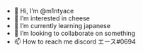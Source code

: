 - 👋 Hi, I’m @m1ntyace
- 👀 I’m interested in cheese
- 🌱 I’m currently learning japanese 
- 💞️ I’m looking to collaborate on something
- 📫 How to reach me discord エース#0694

<!---
m1ntyace/m1ntyace is a ✨ special ✨ repository because its `README.md` (this file) appears on your GitHub profile.
You can click the Preview link to take a look at your changes.
--->
